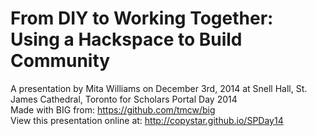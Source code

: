 # From DIY to Working Together: Using a Hackspace to Build Community
  
A presentation by Mita Williams on December 3rd, 2014 at Snell Hall, St. James Cathedral, Toronto for Scholars Portal Day 2014  
Made with BIG from: https://github.com/tmcw/big    
View this presentation online at: http://copystar.github.io/SPDay14  